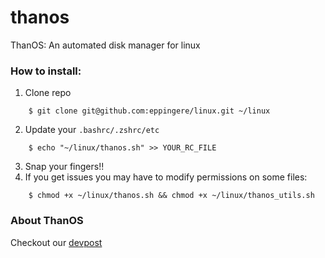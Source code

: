 # thanos
ThanOS: An automated disk manager for linux

### How to install:

1. Clone repo
```
    $ git clone git@github.com:eppingere/linux.git ~/linux
```
2. Update your `.bashrc/.zshrc/etc`
```
    $ echo "~/linux/thanos.sh" >> YOUR_RC_FILE
```
3. Snap your fingers!!
4. If you get issues you may have to modify permissions on some files:
```
    $ chmod +x ~/linux/thanos.sh && chmod +x ~/linux/thanos_utils.sh
```

### About ThanOS
Checkout our [devpost](https://devpost.com/software/thanos)
